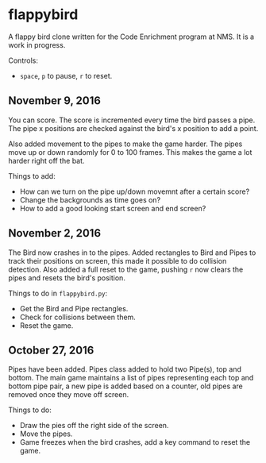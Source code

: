 # flappybird

A flappy bird clone written for the Code Enrichment program at NMS. It is a work in progress.

Controls:
* ```space```, ```p``` to pause, ```r``` to reset.

## November 9, 2016

You can score. The score is incremented every time the bird passes a pipe. The pipe x positions are checked against the
bird's x position to add a point.

Also added movement to the pipes to make the game harder. The pipes move up or down randomly for 0 to 100 frames. This
makes the game a lot harder right off  the bat.

Things to add:
- How can we turn on the pipe up/down movemnt after a certain score?
- Change the backgrounds as time goes on?
- How to add a good looking start screen and end screen?

## November 2, 2016

The Bird now crashes in to the pipes. Added rectangles to Bird and Pipes to track their positions on screen, this made
it possible to do collision detection. Also added a full reset to the game, pushing ```r``` now clears the pipes and
resets the bird's position.

Things to do in ```flappybird.py```:
- Get the Bird and Pipe rectangles.
- Check for collisions between them.
- Reset the game.

## October 27, 2016

Pipes have been added. Pipes class added to hold two Pipe(s), top and bottom. The main game maintains a list of pipes
representing each top and bottom pipe pair, a new pipe is added based on a counter, old pipes are removed once they
move off screen.

Things to do:
- Draw the pies off the right side of the screen.
- Move the pipes.
- Game freezes when the bird crashes, add a key command to reset the game.
